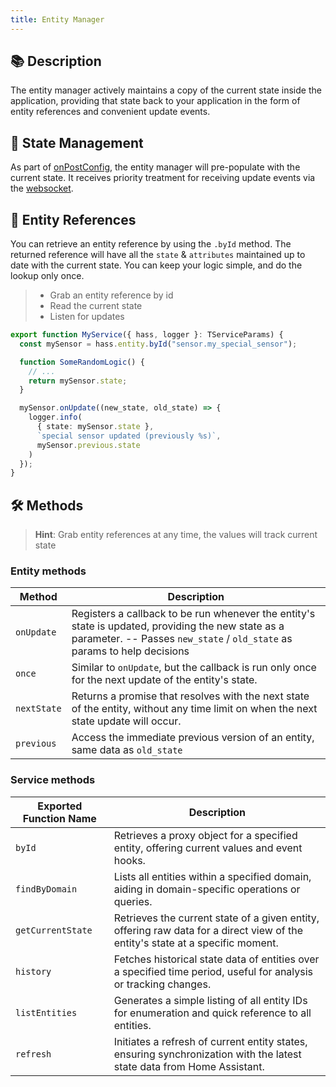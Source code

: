```yaml
---
title: Entity Manager
---
```

## 📚 Description

The entity manager actively maintains a copy of the current state inside the application, providing that state back to your application in the form of entity references and convenient update events.

## 🔄 State Management

As part of [onPostConfig](/core/lifecycle/onPostConfig), the entity manager will pre-populate with the current state. It receives priority treatment for receiving update events via the [websocket](/hass/websocket-api).

## 📝 Entity References

You can retrieve an entity reference by using the `.byId` method. The returned reference will have all the `state` & `attributes` maintained up to date with the current state. You can keep your logic simple, and do the lookup only once.

> - Grab an entity reference by id
> - Read the current state
> - Listen for updates

```typescript
export function MyService({ hass, logger }: TServiceParams) {
  const mySensor = hass.entity.byId("sensor.my_special_sensor");

  function SomeRandomLogic() {
    // ...
    return mySensor.state;
  }

  mySensor.onUpdate((new_state, old_state) => {
    logger.info(
      { state: mySensor.state },
      `special sensor updated (previously %s)`,
      mySensor.previous.state
    )
  });
}
```

## 🛠 Methods

> **Hint**:
> Grab entity references at any time, the values will track current state

### Entity methods

| Method      | Description                                                                                                                                                                    |
| ----------- | ------------------------------------------------------------------------------------------------------------------------------------------------------------------------------ |
| `onUpdate`  | Registers a callback to be run whenever the entity's state is updated, providing the new state as a parameter. -- Passes `new_state` / `old_state` as params to help decisions |
| `once`      | Similar to `onUpdate`, but the callback is run only once for the next update of the entity's state.                                                                            |
| `nextState` | Returns a promise that resolves with the next state of the entity, without any time limit on when the next state update will occur.                                            |
| `previous`  | Access the immediate previous version of an entity, same data as `old_state`                                                                                                   |

### Service methods

| Exported Function Name | Description                                                                                                                    |
| ---------------------- | ------------------------------------------------------------------------------------------------------------------------------ |
| `byId`                 | Retrieves a proxy object for a specified entity, offering current values and event hooks.                                      |
| `findByDomain`         | Lists all entities within a specified domain, aiding in domain-specific operations or queries.                                 |
| `getCurrentState`      | Retrieves the current state of a given entity, offering raw data for a direct view of the entity's state at a specific moment. |
| `history`              | Fetches historical state data of entities over a specified time period, useful for analysis or tracking changes.               |
| `listEntities`         | Generates a simple listing of all entity IDs for enumeration and quick reference to all entities.                              |
| `refresh`              | Initiates a refresh of current entity states, ensuring synchronization with the latest state data from Home Assistant.         |

